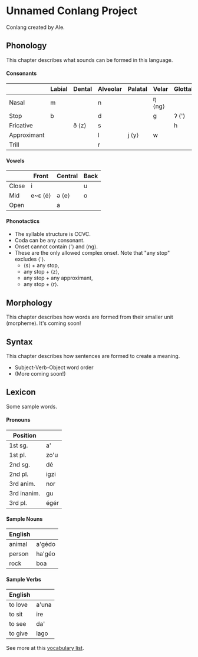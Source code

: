# Unnamed Conlang Project
Conlang created by Ale.

## Phonology
This chapter describes what sounds can be formed in this language.

#### Consonants

|             | Labial | Dental | Alveolar | Palatal | Velar  | Glottal |
|-------------|--------|--------|----------|---------|--------|---------|
| Nasal       | m      |        | n        |         | ŋ ⟨ng⟩ |         |
| Stop        | b      |        | d        |         | g      | ʔ ⟨'⟩   |
| Fricative   |        | ð ⟨z⟩  | s        |         |        | h       |
| Approximant |        |        | l        | j ⟨y⟩   | w      |         |
| Trill       |        |        | r        |         |        |         |

#### Vowels

|       | Front   | Central | Back |
|-------|---------|---------|------|
| Close | i       |         | u    |
| Mid   | e~ɛ ⟨é⟩ | ə ⟨e⟩   | o    |
| Open  |         | a       |      |

#### Phonotactics
- The syllable structure is CCVC.
- Coda can be any consonant.
- Onset cannot contain ⟨'⟩ and ⟨ng⟩.
- These are the only allowed complex onset. Note that "any stop" excludes ⟨'⟩.
    - ⟨s⟩ + any stop,
    - any stop + ⟨z⟩,
    - any stop + any approximant,
    - any stop + ⟨r⟩.

## Morphology

This chapter describes how words are formed from their smaller unit (morpheme). It's coming soon!

## Syntax

This chapter describes how sentences are formed to create a meaning.

- Subject-Verb-Object word order
- (More coming soon!)

## Lexicon
Some sample words.

#### Pronouns
| Position    |      |
|-------------|------|
| 1st sg.     | a'   |
| 1st pl.     | zo'u |
| 2nd sg.     | dé   |
| 2nd pl.     | igzi |
| 3rd anim.   | nor  |
| 3rd inanim. | gu   |
| 3rd pl.     | égér |

#### Sample Nouns
| English |        |
|---------|--------|
| animal  | a'gédo |
| person  | ha'géo |
| rock    | boa    |

#### Sample Verbs
| English |       |
|---------|-------|
| to love | a'una |
| to sit  | ire   |
| to see  | da'   |
| to give | lago  |

See more at this [vocabulary list](vocabulary.md).